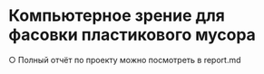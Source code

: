 <h1 align="left">Компьютерное зрение для фасовки пластикового мусора</a></h1>


○ Полный отчёт по проекту можно посмотреть в report.md


